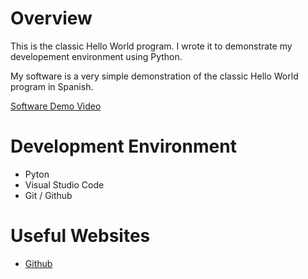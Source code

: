# Overview

This is the classic Hello World program. I wrote it to demonstrate my developement environment using Python.

My software is a very simple demonstration of the classic Hello World program in Spanish.

[Software Demo Video](http://youtube.link.goes.here)

# Development Environment

* Pyton
* Visual Studio Code
* Git / Github

# Useful Websites

* [Github](https://github.com/AidanFoushee/Applied-Programming/tree/master/week01)
